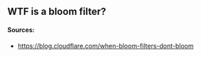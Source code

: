 ## WTF is a bloom filter?


#### Sources:
- https://blog.cloudflare.com/when-bloom-filters-dont-bloom